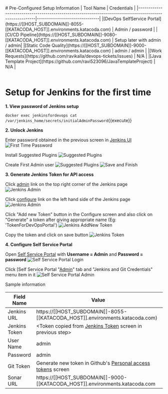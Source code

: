 <br/>
<br/>
# Pre-Configured Setup Information
|           Tool Name                                                                                     |   Credentials                 |
|---------------------------------------------------------------------------------------------------------|-------------------------------|
|[DevOps SelfService Portal](https://[[HOST_SUBDOMAIN]]-8055-[[KATACODA_HOST]].environments.katacoda.com) | Admin / password              |
|[CI/CD Pipeline](https://[[HOST_SUBDOMAIN]]-9080-[[KATACODA_HOST]].environments.katacoda.com)            | Setup later with admin / admin|
|[Static Code Quality](https://[[HOST_SUBDOMAIN]]-9000-[[KATACODA_HOST]].environments.katacoda.com)       | admin / admin                 |
|[Work Requests](https://github.com/ravikalla/devops-tickets/issues)                                      | N/A                           |
|[Java Template Project](https://github.com/ravi523096/JavaTemplateProject)                               | N/A                           |
<br/>
<br/>

# Setup for Jenkins for the first time

**1. View password of Jenkins setup**

``docker exec jenkinsfordevops cat /var/jenkins_home/secrets/initialAdminPassword``{{execute}}

**2. Unlock Jenkins**

Enter password obtained in the previous screen in [Jenkins UI](https://[[HOST_SUBDOMAIN]]-9080-[[KATACODA_HOST]].environments.katacoda.com)
![First Time Password](/ravi_kalla/scenarios/displaying-images/assets/JenkinsFirstTimeScreen.png)

Install Suggested Plugins
![Suggested Plugins](/ravi_kalla/scenarios/displaying-images/assets/InstallPlugins.png)

Create First Admin user
![Suggested Plugins](/ravi_kalla/scenarios/displaying-images/assets/create-admin-user.png)
![Save and Finish](/ravi_kalla/scenarios/displaying-images/assets/save-and-finish.png)

**3. Generate Jenkins Token for API access**

Click [admin](https://[[HOST_SUBDOMAIN]]-9080-[[KATACODA_HOST]].environments.katacoda.com/user/admin) link on the top right corner of the Jenkins page
![Jenkins Admin](/ravi_kalla/scenarios/displaying-images/assets/jenkins-admin.png)

Click [configure](https://[[HOST_SUBDOMAIN]]-9080-[[KATACODA_HOST]].environments.katacoda.com/user/admin/configure) link on the left hand side of the Jenkins page
![Jenkins Admin](/ravi_kalla/scenarios/displaying-images/assets/jenkins-configure.png)

Click "Add new Token" button in the Configure screen and also click on "Generate" a token after giving appropriate name (Eg: 'TokenForDevOpsPortal')
![Jenkins AddNew Token](/ravi_kalla/scenarios/displaying-images/assets/jenkins-add-new-token.png)

Copy the token and click on save button
![Jenkins Token](/ravi_kalla/scenarios/displaying-images/assets/jenkins-token.png)

**4. Configure Self Service Portal**

Open [Self Service Portal](https://[[HOST_SUBDOMAIN]]-8055-[[KATACODA_HOST]].environments.katacoda.com) with <b>Username = Admin</b> and <b>Password = password</b>
![Self Service Portal Login](/ravi_kalla/scenarios/displaying-images/assets/self-service-portal-login.png)

Click [Self Service Portal "[Admin](https://[[HOST_SUBDOMAIN]]-8055-[[KATACODA_HOST]].environments.katacoda.com)" tab and "Jenkins and Git Credentials" menu item in it
![Self Service Portal Admin](/ravi_kalla/scenarios/displaying-images/assets/self-service-portal-admin.png)


Sample information

| Field Name   |   Value                                                                                                                       |
|--------------|-------------------------------------------------------------------------------------------------------------------------------|
|Jenkins URL   |https://[[HOST_SUBDOMAIN]]-8055-[[KATACODA_HOST]].environments.katacoda.com)                                                   |
|Jenkins Token |<Token copied from [Jenkins Token](/ravi_kalla/scenarios/displaying-images/assets/jenkins-token.png) screen in previous step>  |
|User Name     |admin                                                                                                                          |
|Password      |admin                                                                                                                          |
|Git Token     |Generate new token in Github's [Personal access tokens](https://github.com/settings/tokens/new) screen                         |
|Sonar URL     |https://[[HOST_SUBDOMAIN]]-9000-[[KATACODA_HOST]].environments.katacoda.com                                                    |